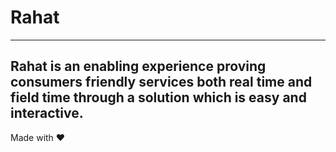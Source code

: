 # Rahat
------------------------
Rahat is an enabling experience proving consumers friendly services both real time and field time through a solution which is easy and interactive.
----------------------
Made with :heart:
